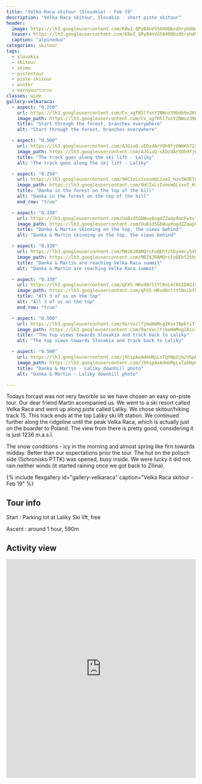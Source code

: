 ```yaml
---
title: "Velka Raca skitour (Slovakia) - Feb 19"
description: "Velka Raca skitour, Slovakia - short piste skitour"
header:
  image: https://lh3.googleusercontent.com/K8wI_QPyB4nVS5840Q6zdhryUdQoev8aKouE1Vre1TpXYkVDOjcki32zlstQ6cR6N4CZGuEr5O1_6PSZTzx0dJT8ddUDdoZ77A6g-vgL3iF7EkoKBHjSiWMdfP57_JUWPiUBRpRnWCBMLqLQjS_1sEpFyqv6KC31XOeMEMRQbEaUy2I3X4djm_VeOAVtgT6mib8gglHj1Wpxt72YuCjgNy9knorMMssNXtEExXHUtlt2su1J6ETTI_fIHRaW6r0RcA_9UA9qTXbvd1weWotNUuAmWhazK9Lmx4M4drQpLpExXyg1lNaHgVYA5QWCdzoTr1llD3baLGx5vMCjfu5w6XwqHJXti5WPVh5CLTvfSTPMMTNd0ISFCCHMF4_5gGZc-nMaGHVqvVnSr8K76tUGbZ_OUGgzly11mWcsVId2qSUG4WUCEvSqQhH_55qvBSao3fPWGXsE0yorJ9sb6b3RbrvjJ-tqIeT8aPYOqAbghY6R03QAImW8Zr2vDGlAaQA8u4pq-l2OxjaXyHSmSYAPTjBaSDyK4i_bZGO9DFBCGwqIN4OEke_u2NN-otDOBMSys6RTnUOeQORcJ41VYgiOfyZbFOI289iGuBdUu1M1P4k8wswuZuCh-DbRKUGEWkbOtugQ7KfqIhubuImNOdozNlQkqWGI-qwUZ4Si9AEgChpVdCCZepbCo7l_I3cFWQC_NGXKSqBWcGXDyFRUHqskk66WEA=w2118-h1542-no
  teaser: https://lh3.googleusercontent.com/K8wI_QPyB4nVS5840Q6zdhryUdQoev8aKouE1Vre1TpXYkVDOjcki32zlstQ6cR6N4CZGuEr5O1_6PSZTzx0dJT8ddUDdoZ77A6g-vgL3iF7EkoKBHjSiWMdfP57_JUWPiUBRpRnWCBMLqLQjS_1sEpFyqv6KC31XOeMEMRQbEaUy2I3X4djm_VeOAVtgT6mib8gglHj1Wpxt72YuCjgNy9knorMMssNXtEExXHUtlt2su1J6ETTI_fIHRaW6r0RcA_9UA9qTXbvd1weWotNUuAmWhazK9Lmx4M4drQpLpExXyg1lNaHgVYA5QWCdzoTr1llD3baLGx5vMCjfu5w6XwqHJXti5WPVh5CLTvfSTPMMTNd0ISFCCHMF4_5gGZc-nMaGHVqvVnSr8K76tUGbZ_OUGgzly11mWcsVId2qSUG4WUCEvSqQhH_55qvBSao3fPWGXsE0yorJ9sb6b3RbrvjJ-tqIeT8aPYOqAbghY6R03QAImW8Zr2vDGlAaQA8u4pq-l2OxjaXyHSmSYAPTjBaSDyK4i_bZGO9DFBCGwqIN4OEke_u2NN-otDOBMSys6RTnUOeQORcJ41VYgiOfyZbFOI289iGuBdUu1M1P4k8wswuZuCh-DbRKUGEWkbOtugQ7KfqIhubuImNOdozNlQkqWGI-qwUZ4Si9AEgChpVdCCZepbCo7l_I3cFWQC_NGXKSqBWcGXDyFRUHqskk66WEA=w2118-h1542-no
  caption: "alpineduo"
categories: skitour
tags:
  - slovakia
  - skitour
  - skimo
  - pistentour
  - piste-skitour
  - winter
  - earnyourturns
classes: wide
gallery-velkaraca:
  - aspect: "0.250"
    url: https://lh3.googleusercontent.com/Cv_xgfR5l7xnYINWuz39Od69nJKPH7B92Q_NPCXidhKuSuD-P3zO7l6unioBIyOn85lZYEY1vCPc0Q_pQfA7Jp4RExMMBDt1PRBGGvuRI4cSSKSRyCU6FI_5ZSRuWmQ6Wi-iUGhbu7L8nW-EqbUf7wAPJvHrey-CW9k5w25hHaSIIy93GfSKkcVyptpG6SrR4pNjOJomtnZ8uZT2F9nOD4UiVP49JfJCSINHLQML2_BvEjpD4N7P0WVrvbzaDn1CVTsNs1i-c0q4ihs5zpLdLIFPxN1h9IHPuEKCPBhos2lYx_QygDHk6hVoe4ViiO8InSLoDBsbDxadfOdMBq2SqN5N_oriPMPb25MmuA3eFqXmZJt38sIBY2XMBeNXeImUmXTb9Ruvz4_cO16ZTfu2hsB4Wop_RxMacDy3Y50oND3PYBOj6ZytiiJcDMDgfRbYuXKE94qiKvyUir0kbA3UOIPWiRVtRkmGOBg0kycdfS5mgJhFinwL7pD2zBqohkw6iFO2wZXSp82ffyAQJT3uUvorNEjmrh3iHbkAoUAyxAsxGW6X5wBoaPtZnDwEWwiyek0kQDtBPjiD9h2lCeCBHVnFUJA6SWhdCDWW41Fb4IHqCOrzb5MUDeItY336vazA7c2G_35GO4ppPpT2mhHniPc8DCUWXXWwyu7ql87oxNVPJ-Epm1UUf0uoCa64bzWgavDWX9Men9sINzjjX6yANvxEYQ=w600-h800-no
    image_path: https://lh3.googleusercontent.com/Cv_xgfR5l7xnYINWuz39Od69nJKPH7B92Q_NPCXidhKuSuD-P3zO7l6unioBIyOn85lZYEY1vCPc0Q_pQfA7Jp4RExMMBDt1PRBGGvuRI4cSSKSRyCU6FI_5ZSRuWmQ6Wi-iUGhbu7L8nW-EqbUf7wAPJvHrey-CW9k5w25hHaSIIy93GfSKkcVyptpG6SrR4pNjOJomtnZ8uZT2F9nOD4UiVP49JfJCSINHLQML2_BvEjpD4N7P0WVrvbzaDn1CVTsNs1i-c0q4ihs5zpLdLIFPxN1h9IHPuEKCPBhos2lYx_QygDHk6hVoe4ViiO8InSLoDBsbDxadfOdMBq2SqN5N_oriPMPb25MmuA3eFqXmZJt38sIBY2XMBeNXeImUmXTb9Ruvz4_cO16ZTfu2hsB4Wop_RxMacDy3Y50oND3PYBOj6ZytiiJcDMDgfRbYuXKE94qiKvyUir0kbA3UOIPWiRVtRkmGOBg0kycdfS5mgJhFinwL7pD2zBqohkw6iFO2wZXSp82ffyAQJT3uUvorNEjmrh3iHbkAoUAyxAsxGW6X5wBoaPtZnDwEWwiyek0kQDtBPjiD9h2lCeCBHVnFUJA6SWhdCDWW41Fb4IHqCOrzb5MUDeItY336vazA7c2G_35GO4ppPpT2mhHniPc8DCUWXXWwyu7ql87oxNVPJ-Epm1UUf0uoCa64bzWgavDWX9Men9sINzjjX6yANvxEYQ=w600-h800-no
    title: "Start through the forest, branches everywhere"
    alt: "Start through the forest, branches everywhere"

  - aspect: "0.500"
    url: https://lh3.googleusercontent.com/AJGiaQ-sEDzdArVOh9fjONHKh72xWMc6dmixgJADJdtFEww-mWMYpnpo0xqLRFNrE-U7DzukHwDRmPRT3L9z6Ig5OX_ypvSzf-a_rX6pyZE_PFibxQQBj0AyjLEj5IvgYGw_SyZw4w7s75tpA-ry6hYzDvx1LeneQNWfO3gLe4pVaROAOvMXlI8MToUc7ptj7PgFFIycrw6AG2D2DJNmX9hEwkdiq5OdUfGOyyiwVCkoww-9P_IBUL0gMj0_Hr1OMX3i9MFJKG7nvXZcAn5nr6Hp1hlW_635_GK9lgm3P-i9lqm_c37piVqFlHi82ssYJ-4234A1wbmZAOmMJGS_D2jIp-rwKgN2dSO46Qd9GG7trw7b_v0VYeBOfwSv_ZKa4TLbczWQrnDPVdLDT_OcaW8P6ch6lYRjkZvf3qgnhr3SjgBA95OJRgFgrxbuIoAVrQfNWm9D5gAER81tn-a4DrzyqvZlMaX4xRRth952te3vVgwhVJsMjcKCvXmDIYxVuhBkqNnwQr6oz0K4JvHcwBeLTqbXHlLw88w9HlWAbMJFAp2hnfkot78rzmm3_k3mJj0Uuu0k8FYBEd0bL5f4NlZgBJIQCXm8ACIUO2LISTO8BGTUGDloMcVnWBmm_9hW2INeSy1A9BqGP-KHY2PI0EZkOay0wnD3ksgvtWAVbFjJ8PKPMZOuZXq3vyNSw6UYv3IWkatT4jDA0Jjjks0FUMtEVQ=w800-h600-no
    image_path: https://lh3.googleusercontent.com/AJGiaQ-sEDzdArVOh9fjONHKh72xWMc6dmixgJADJdtFEww-mWMYpnpo0xqLRFNrE-U7DzukHwDRmPRT3L9z6Ig5OX_ypvSzf-a_rX6pyZE_PFibxQQBj0AyjLEj5IvgYGw_SyZw4w7s75tpA-ry6hYzDvx1LeneQNWfO3gLe4pVaROAOvMXlI8MToUc7ptj7PgFFIycrw6AG2D2DJNmX9hEwkdiq5OdUfGOyyiwVCkoww-9P_IBUL0gMj0_Hr1OMX3i9MFJKG7nvXZcAn5nr6Hp1hlW_635_GK9lgm3P-i9lqm_c37piVqFlHi82ssYJ-4234A1wbmZAOmMJGS_D2jIp-rwKgN2dSO46Qd9GG7trw7b_v0VYeBOfwSv_ZKa4TLbczWQrnDPVdLDT_OcaW8P6ch6lYRjkZvf3qgnhr3SjgBA95OJRgFgrxbuIoAVrQfNWm9D5gAER81tn-a4DrzyqvZlMaX4xRRth952te3vVgwhVJsMjcKCvXmDIYxVuhBkqNnwQr6oz0K4JvHcwBeLTqbXHlLw88w9HlWAbMJFAp2hnfkot78rzmm3_k3mJj0Uuu0k8FYBEd0bL5f4NlZgBJIQCXm8ACIUO2LISTO8BGTUGDloMcVnWBmm_9hW2INeSy1A9BqGP-KHY2PI0EZkOay0wnD3ksgvtWAVbFjJ8PKPMZOuZXq3vyNSw6UYv3IWkatT4jDA0Jjjks0FUMtEVQ=w800-h600-no
    title: "The track goes along the ski lift - Laliky"
    alt: "The track goes along the ski lift - Laliky"

  - aspect: "0.250"
    url: https://lh3.googleusercontent.com/9HCIxLzIvovmQLzxeI_Hzv3W3ETnGWdDHzuW7BtQ-EWGxAnoHAOrUL86pDH-5mzy_t0KKBKRpyuT6SwqRqDYdsLVjTq-gXxW2pW8MhyFPDJGvNj4NoCzIaJcjR7_szDwA9EMxuKOb-rOGnRzQTaHnMThc_yqczn1UkVEnxM23vhfo3K3wdFb4v_lmYr3nRXvNgO0pRD9O8LjNy4yNpHLJzRREmstWn3h6WE4KD2LfUCL0jmi21gIQkgqqS3d5SYm_BOikNayzXC6vNfl1_fL28HuDsTl8cnYDF1nSNFQKtPiGZm-Nrtfjkl3ksjjkJRe1eZ8snrW3OkN9bQr-OBTMk3eixdTJY7OkR7Gg9qlqxHCOxcdDuT6WSC87aRwaY6ipIGi7cjjeT7agV2Pt02hTqZ8tTWkK7Se8_-C9EdMijVSniG8D3fjS7oEdO1YZrvRvy0MdbXEGK6v66WuDqnyYak3tMpgIVIb4C4cjk36-ouVG7MncdT9ENZ76SJLCV8Y44epDuGjaIRbfxSvQmewgwpaxKRR2bnoE_1yGGk_67RxnJ1_gCSM2gzz8P2PLsVEi-JLwU9MZ6mT2c5GmRgQPhkJUSo1U3wyhRJ-TSA1KjNLHneGFwLowjqyv2SAxRB2eJhAeWwGIpHzXD8m53ir7kzIHG1otO6-9pxXIbB39U2Kgf7_4SSA1-lBkAlyubpsI7lKDon729aqCS8Z3Yc8sU0W_g=w270-h359-no
    image_path: https://lh3.googleusercontent.com/9HCIxLzIvovmQLzxeI_Hzv3W3ETnGWdDHzuW7BtQ-EWGxAnoHAOrUL86pDH-5mzy_t0KKBKRpyuT6SwqRqDYdsLVjTq-gXxW2pW8MhyFPDJGvNj4NoCzIaJcjR7_szDwA9EMxuKOb-rOGnRzQTaHnMThc_yqczn1UkVEnxM23vhfo3K3wdFb4v_lmYr3nRXvNgO0pRD9O8LjNy4yNpHLJzRREmstWn3h6WE4KD2LfUCL0jmi21gIQkgqqS3d5SYm_BOikNayzXC6vNfl1_fL28HuDsTl8cnYDF1nSNFQKtPiGZm-Nrtfjkl3ksjjkJRe1eZ8snrW3OkN9bQr-OBTMk3eixdTJY7OkR7Gg9qlqxHCOxcdDuT6WSC87aRwaY6ipIGi7cjjeT7agV2Pt02hTqZ8tTWkK7Se8_-C9EdMijVSniG8D3fjS7oEdO1YZrvRvy0MdbXEGK6v66WuDqnyYak3tMpgIVIb4C4cjk36-ouVG7MncdT9ENZ76SJLCV8Y44epDuGjaIRbfxSvQmewgwpaxKRR2bnoE_1yGGk_67RxnJ1_gCSM2gzz8P2PLsVEi-JLwU9MZ6mT2c5GmRgQPhkJUSo1U3wyhRJ-TSA1KjNLHneGFwLowjqyv2SAxRB2eJhAeWwGIpHzXD8m53ir7kzIHG1otO6-9pxXIbB39U2Kgf7_4SSA1-lBkAlyubpsI7lKDon729aqCS8Z3Yc8sU0W_g=w270-h359-no
    title: "Danka in the forest on the top of the hill"
    alt: "Danka in the forest on the top of the hill"
    end_row: "true"

  - aspect: "0.330"
    url: https://lh3.googleusercontent.com/UuBsd5GbWuy0ogdZZaap8anFwtvf6B59DF9cCmEAbYN_dYOuqpFTCHPkYQFbjAde_iIWHt38CcUa-zJqCNL66em1dVl3wGg5_uFhHvX3vSdt3pOluRrx8bzu5JI7Qct9Uq3UiP3_Hq8Sw8H1Mct_CH2XouriZsVzFJ41ryuXPvTsBnT8AxUHXg7jmKRaW753H8jZk1y7IIYlbWDiE99RUMvawlUjXaIf93Y6D67A6IwZjG4LdeywsDkkZQzIxcw0kVb9iH-WCjIta5r4JkXKMQ8JeHqiFZZbLn4xSFE31-0HRv1tLV1K0y5S9g5GMzyYiNqr0wYvQ3z6xbD2psqCezBYov01IhmgOUWsq2J46rXHut6C5AkpuFXZyT6aPlA09zRzmNN8VfJJe2-xXCHPto5K6squ0EuXvX9F-_13FCog3B3rCaG1S4ePZVH-6G6E5cJGBGtAZxUDaH3-UHFe9h6lfgczTAwEw3u5snaclLfTH2QvvV2s0_kQido3IkMT6UXK3xrZoqvyF1H8E0cjYdLF_u_js3mtrgmfhfb0NmXr7Mb5TSE8ern8heb6wG_nQQ2yUK98nqAA5fp6Jip3a7wfsGHwLtf7e9s18V9qQQIvJUn_HWXoIC90m4dYk_JYDheNDDpjyBQPKtkqxrBZ754mr9hvyFES=w2414-h1542-no
    image_path: https://lh3.googleusercontent.com/UuBsd5GbWuy0ogdZZaap8anFwtvf6B59DF9cCmEAbYN_dYOuqpFTCHPkYQFbjAde_iIWHt38CcUa-zJqCNL66em1dVl3wGg5_uFhHvX3vSdt3pOluRrx8bzu5JI7Qct9Uq3UiP3_Hq8Sw8H1Mct_CH2XouriZsVzFJ41ryuXPvTsBnT8AxUHXg7jmKRaW753H8jZk1y7IIYlbWDiE99RUMvawlUjXaIf93Y6D67A6IwZjG4LdeywsDkkZQzIxcw0kVb9iH-WCjIta5r4JkXKMQ8JeHqiFZZbLn4xSFE31-0HRv1tLV1K0y5S9g5GMzyYiNqr0wYvQ3z6xbD2psqCezBYov01IhmgOUWsq2J46rXHut6C5AkpuFXZyT6aPlA09zRzmNN8VfJJe2-xXCHPto5K6squ0EuXvX9F-_13FCog3B3rCaG1S4ePZVH-6G6E5cJGBGtAZxUDaH3-UHFe9h6lfgczTAwEw3u5snaclLfTH2QvvV2s0_kQido3IkMT6UXK3xrZoqvyF1H8E0cjYdLF_u_js3mtrgmfhfb0NmXr7Mb5TSE8ern8heb6wG_nQQ2yUK98nqAA5fp6Jip3a7wfsGHwLtf7e9s18V9qQQIvJUn_HWXoIC90m4dYk_JYDheNDDpjyBQPKtkqxrBZ754mr9hvyFES=w2414-h1542-no
    title: "Danka & Martin skinning on the top, the views behind"
    alt: "Danka & Martin skinning on the top, the views behind"

  - aspect: "0.330"
    url: https://lh3.googleusercontent.com/M028JRAMQrcFoQEhf25by4mcy5Vk6lPmNvc2dsNXuErzt6h3RathlvjBdipeXH0walPEWvGqStnNe6-QjoKcndOcMHdj2Aga4Kf_JSbmfOu6zityt-G9WYclSM6-7VKkxNXOJFHln0r_DCsVUqX_xSnkFmsrGOnArAvpFd6tfPrJKB-lBbHkHKfwwZbB6jUzuBkkvPdwyRNNfQSGQUpRtmw3G7tr61_Zb037XRQM-giOTPUbXDlJRBKTvkK2HArB0kVkyk5fLqOaj98CuoBKT830xcmGiVXwTuav872xrU3I8dBvUKOOsan09senaG0ytQDIzXVG7OVmbivyDN0qKxU7sWBdTMC7xNK5WUv5LKxupafdt9_oaES4tQSJ0395Mi-kHGqlvgd6BEnRiAINpaygcw8-vFu3vuLIhP26kSoDQ3JeuvkhUaSaSnvqcx_XMJ868Bd_VuwWJzY2_FQmhLQWVNjMKpYpaOWoXx60ek7LiQIUs7vrtEgVkBdA3QhFxipC5rHcs88vKIW5txMvtOIDOlo7dflr_q50mBWY4vdq0BvYIKx7qyHbh6iqZW6SRdPuzeqnDnJVO4nljr41ty98aShLlUNrBBbq8CQKWDHsii6TF58dDsRjB28PnDzDY3d1k91QWs-gy0i34i8HcTooc4_RyBHdkxBhYyTW66-DEoCkR-rdkbyodrVvbf_EP1qadI4WdFqA-fKkDQ5ak2BqfQ=w2056-h1542-no
    image_path: https://lh3.googleusercontent.com/M028JRAMQrcFoQEhf25by4mcy5Vk6lPmNvc2dsNXuErzt6h3RathlvjBdipeXH0walPEWvGqStnNe6-QjoKcndOcMHdj2Aga4Kf_JSbmfOu6zityt-G9WYclSM6-7VKkxNXOJFHln0r_DCsVUqX_xSnkFmsrGOnArAvpFd6tfPrJKB-lBbHkHKfwwZbB6jUzuBkkvPdwyRNNfQSGQUpRtmw3G7tr61_Zb037XRQM-giOTPUbXDlJRBKTvkK2HArB0kVkyk5fLqOaj98CuoBKT830xcmGiVXwTuav872xrU3I8dBvUKOOsan09senaG0ytQDIzXVG7OVmbivyDN0qKxU7sWBdTMC7xNK5WUv5LKxupafdt9_oaES4tQSJ0395Mi-kHGqlvgd6BEnRiAINpaygcw8-vFu3vuLIhP26kSoDQ3JeuvkhUaSaSnvqcx_XMJ868Bd_VuwWJzY2_FQmhLQWVNjMKpYpaOWoXx60ek7LiQIUs7vrtEgVkBdA3QhFxipC5rHcs88vKIW5txMvtOIDOlo7dflr_q50mBWY4vdq0BvYIKx7qyHbh6iqZW6SRdPuzeqnDnJVO4nljr41ty98aShLlUNrBBbq8CQKWDHsii6TF58dDsRjB28PnDzDY3d1k91QWs-gy0i34i8HcTooc4_RyBHdkxBhYyTW66-DEoCkR-rdkbyodrVvbf_EP1qadI4WdFqA-fKkDQ5ak2BqfQ=w2056-h1542-no
    title: "Danka & Martin are reaching Velka Raca summit"
    alt: "Danka & Martin are reaching Velka Raca summit"

  - aspect: "0.330"
    url: https://lh3.googleusercontent.com/qFXS-HKvd0rltYlNsLkt8SIDAG1y_Bo4U2dFQUxtz_tyyolrEedqsp4SBTByUoqm7pKqyzMz9-aEml6SGMsrc-K1XL0DO1DEfA-j_g-V_AWtok8LlM50XP4cdIcSWKBfSJ9EPP5ffVCBuyJYf_Tu31lvG4sOkbSmw2xqpzqhFjrX_LyfkxOKxH8QPI9c-mzK0pYyT4QIlKc9rqfXpuxHuARvhvdJPhDHlhXHxcUKs0Q6dRwGGqZ5d5bfMlsUL4SNX2aCHfFtVYxbryZCGPULF-e7JgtDiIrVU7BY9gQNV09VWCoblyi3u6utCT2NpRkHaZTTVDBv3ixEqCK0QKT8G-i2tZX52-EFeQSLFKevDDeEgHV-bOUNB8YqYtD-LSOy0ZlSQExFKzT4NDRlD76Tr4RifgLTeb_GXeow1XpLcdYr-c0n1a0w47Z-OjBjjA3tqUMF4TC6XgV-S4otKDHbR0S6MU7kshyelmBQ1Ruqv2GgL1Y0jfh1uRfc8Iig9QdOV1jOsjDBrT8ko6Zy03TLNZsBWxcze3jRSCObfU-rpExyI01uYvcmOI4_e8BcBm_HP8o3y5yAvgoA8RnHqLD9w81etTLUYrPyFmRPlmwY0oHs2-0qPGDRYDROFtH-wEdTR8BM3Z0B96hgt_JRJNySq7UY7d9ajyJpH2RY8G7l4maJQqTNawgiOOXi8oPVQs6dDyUSSseYSaMJLmgXq6drj_hiwQ=w2056-h1542-no
    image_path: https://lh3.googleusercontent.com/qFXS-HKvd0rltYlNsLkt8SIDAG1y_Bo4U2dFQUxtz_tyyolrEedqsp4SBTByUoqm7pKqyzMz9-aEml6SGMsrc-K1XL0DO1DEfA-j_g-V_AWtok8LlM50XP4cdIcSWKBfSJ9EPP5ffVCBuyJYf_Tu31lvG4sOkbSmw2xqpzqhFjrX_LyfkxOKxH8QPI9c-mzK0pYyT4QIlKc9rqfXpuxHuARvhvdJPhDHlhXHxcUKs0Q6dRwGGqZ5d5bfMlsUL4SNX2aCHfFtVYxbryZCGPULF-e7JgtDiIrVU7BY9gQNV09VWCoblyi3u6utCT2NpRkHaZTTVDBv3ixEqCK0QKT8G-i2tZX52-EFeQSLFKevDDeEgHV-bOUNB8YqYtD-LSOy0ZlSQExFKzT4NDRlD76Tr4RifgLTeb_GXeow1XpLcdYr-c0n1a0w47Z-OjBjjA3tqUMF4TC6XgV-S4otKDHbR0S6MU7kshyelmBQ1Ruqv2GgL1Y0jfh1uRfc8Iig9QdOV1jOsjDBrT8ko6Zy03TLNZsBWxcze3jRSCObfU-rpExyI01uYvcmOI4_e8BcBm_HP8o3y5yAvgoA8RnHqLD9w81etTLUYrPyFmRPlmwY0oHs2-0qPGDRYDROFtH-wEdTR8BM3Z0B96hgt_JRJNySq7UY7d9ajyJpH2RY8G7l4maJQqTNawgiOOXi8oPVQs6dDyUSSseYSaMJLmgXq6drj_hiwQ=w2056-h1542-no
    title: "All 3 of us on the top"
    alt: "All 3 of us on the top"
    end_row: "true"

  - aspect: "0.500"
    url: https://lh3.googleusercontent.com/9arVxclfjbeHmMsgIKsv7BpktiTtKSAtp7IJmYaQ2J1RuN4YS2UhZvBVVi2CyZGmIQ6AIJ7aFP2SCSFtSY_pg-_nmHw1npI9wo9DPf2Jon_JmUq_0hEqXfI50WUv9cvZujmN5VaSMfdcvQK6rK9mxdhPQ3bKCdqCHMgdUg1qt4zEatJTFULGBBPcvyzFTdflv-UN4wCj5udVILqAJYxhRC177gOq9beww7VIT7AJwI7IhjhAwz-ChkLARqWyXwT57SFLPzCc1af5UewY40f8D2UHzUO4dfqfVcZduw9fd8dqk8MijSnEXh7wBXdbgb6ejN66SIyxqaGNmKvbOp_6-Towu8Rx55g04H3_UPz3sBzLSbEsZVWblgGV_0XaR7rzac1grTsjfyx_A2Ur5lVy6z5IUm4PW67fijaIoz_xHrTrstZGIt69p5uhFaGY3i3zU4j91DRvVxVLZyo3Z4DNcd8T3p0Ayr-llEGtPfGF9y5YOIi73oKpQiCmI3KGyVhAjPweXs8T_2Zl3vPM1kYf4uQMEonV2CP6cqxBX_USyK6__AI-WIKGChCLOrbDWYX2DGnIUL_lCHP5nkt7OWfabrO5pEqYXh8MoA2_PAusvb3Y-Ti1FSmyvAo4ZC4w0KZlDlE2L8VPFYUvSfSJJT7-xPpJ71Pdp6HnG5-tp8Ygq151TyMkXLup2nwF41prg8qJNAXhDSW9HI8nQPezAldE70DU4Q=w236-h314-no
    image_path: https://lh3.googleusercontent.com/9arVxclfjbeHmMsgIKsv7BpktiTtKSAtp7IJmYaQ2J1RuN4YS2UhZvBVVi2CyZGmIQ6AIJ7aFP2SCSFtSY_pg-_nmHw1npI9wo9DPf2Jon_JmUq_0hEqXfI50WUv9cvZujmN5VaSMfdcvQK6rK9mxdhPQ3bKCdqCHMgdUg1qt4zEatJTFULGBBPcvyzFTdflv-UN4wCj5udVILqAJYxhRC177gOq9beww7VIT7AJwI7IhjhAwz-ChkLARqWyXwT57SFLPzCc1af5UewY40f8D2UHzUO4dfqfVcZduw9fd8dqk8MijSnEXh7wBXdbgb6ejN66SIyxqaGNmKvbOp_6-Towu8Rx55g04H3_UPz3sBzLSbEsZVWblgGV_0XaR7rzac1grTsjfyx_A2Ur5lVy6z5IUm4PW67fijaIoz_xHrTrstZGIt69p5uhFaGY3i3zU4j91DRvVxVLZyo3Z4DNcd8T3p0Ayr-llEGtPfGF9y5YOIi73oKpQiCmI3KGyVhAjPweXs8T_2Zl3vPM1kYf4uQMEonV2CP6cqxBX_USyK6__AI-WIKGChCLOrbDWYX2DGnIUL_lCHP5nkt7OWfabrO5pEqYXh8MoA2_PAusvb3Y-Ti1FSmyvAo4ZC4w0KZlDlE2L8VPFYUvSfSJJT7-xPpJ71Pdp6HnG5-tp8Ygq151TyMkXLup2nwF41prg8qJNAXhDSW9HI8nQPezAldE70DU4Q=w236-h314-no
    title: "The top views towards Slovakia and track back to Laliky"
    alt: "The top views towards Slovakia and track back to Laliky"

  - aspect: "0.500"
    url: https://lh3.googleusercontent.com/j9hipAxAdmURpLxTqhNpUjm2VGpFXhAQxxKcGxGl9sIr3DSudSI9E9ekCrVfDSQgB6rLg72arG8nca4PITdLrxYgna0UT2sGORRCqgViWMIbPes3R630shptel2A9x-xYCuTyhwXQYmuZXR-PtManPrUmQASa-SOqkvEYkntZHPAUzf2-isf-zMuKN-19eWcfzn2EcDG74X19NMs2LsDfduX-IdxUxk_Tr2aGsXWWI0ClNUpgnFF1sEsJzQqI0gt_HN0yeW-SE2Z1UKV9ucEibNrfA3DWweRvifp0sXCeX1IX-ViKjDRfU_3UoMcttQvn2DUBHxLXzeeRBfFPJ_5dsuy86tYVxJNE1HDexeAOLnPVNFivNgHVQrEazpMs1VTXlzygJIuN9PCNecxUqVksHS5Ua1kU9Rf1rYDY1qUCwwOtdn2kg2PyGgpkp5ltcONkGlQ4qMMPPCgwpZ8lb5ErYzEyxKTMPcUOI9BmA37-1MvK9_qiuXYOabeD0tz0xHHUrgWCYsl8kpZPUK1H2CoCy-fx4bZ6OE9M5qrcaVJJR-Fohu16r31uoEgzGHVf-eERZwHPUyCPbclOIBH3FoFk4gS-gNQECir0U_Eue-R-jOOC8ALc7NDq2cL4k-LvG3BdQa_gThI6rHLAj81PdcboHaKGBQGR64hcYgMcaqQzX-DDMQDBwP0mohSatquQAhMALp37-ViOuyTdDPGT1rQojCG6g=w1158-h1542-no
    image_path: https://lh3.googleusercontent.com/j9hipAxAdmURpLxTqhNpUjm2VGpFXhAQxxKcGxGl9sIr3DSudSI9E9ekCrVfDSQgB6rLg72arG8nca4PITdLrxYgna0UT2sGORRCqgViWMIbPes3R630shptel2A9x-xYCuTyhwXQYmuZXR-PtManPrUmQASa-SOqkvEYkntZHPAUzf2-isf-zMuKN-19eWcfzn2EcDG74X19NMs2LsDfduX-IdxUxk_Tr2aGsXWWI0ClNUpgnFF1sEsJzQqI0gt_HN0yeW-SE2Z1UKV9ucEibNrfA3DWweRvifp0sXCeX1IX-ViKjDRfU_3UoMcttQvn2DUBHxLXzeeRBfFPJ_5dsuy86tYVxJNE1HDexeAOLnPVNFivNgHVQrEazpMs1VTXlzygJIuN9PCNecxUqVksHS5Ua1kU9Rf1rYDY1qUCwwOtdn2kg2PyGgpkp5ltcONkGlQ4qMMPPCgwpZ8lb5ErYzEyxKTMPcUOI9BmA37-1MvK9_qiuXYOabeD0tz0xHHUrgWCYsl8kpZPUK1H2CoCy-fx4bZ6OE9M5qrcaVJJR-Fohu16r31uoEgzGHVf-eERZwHPUyCPbclOIBH3FoFk4gS-gNQECir0U_Eue-R-jOOC8ALc7NDq2cL4k-LvG3BdQa_gThI6rHLAj81PdcboHaKGBQGR64hcYgMcaqQzX-DDMQDBwP0mohSatquQAhMALp37-ViOuyTdDPGT1rQojCG6g=w1158-h1542-no
    title: "Danka & Martin - Laliky downhill photo"
    alt: "Danka & Martin - Laliky downhill photo"

---
```


Todays forcast was not very favorble so we have chosen an easy on-piste tour. Our dear friend Martin acompanied us. We went to a ski resort called Velka Raca and went up along piste called Laliky. We chose skitour/hiking track 15. This track ends at the top Laliky ski lift station. We continued further along the ridgeline until the peak Velka Raca, which is actually just on the boarder to Poland. The view from there is pretty good, considering it is just 1236 m.a.s.l. 

The snow conditions - icy in the morning and almost spring like firn towards midday. Better than our expectations prior the tour. The hut on the polisch side (Schronisko PTTK) was opened, busy inside. We were lucky it did not rain neither winds (it started raining once we got back to Zilina).

{% include flexgallery id="gallery-velkaraca" caption="Velka Raca skitour - Feb 19" %}

## Tour info

Start
: Parking lot at Laliky Ski lift, free

Ascent
: around 1 hour, 590m

## Activity view

<iframe src="https://www.komoot.com/tour/55693159/embed?profile=1" width="100%" height="580" frameborder="0" scrolling="no"></iframe>
